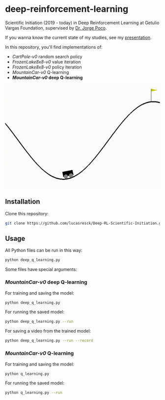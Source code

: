# deep-reinforcement-learning

Scientific Initiation (2019 - today) in Deep Reinforcement Learning at Getulio Vargas Foundation, supervised by [Dr. Jorge Poco](https://github.com/jpocom).

If you wanna know the current state of my studies, see my [presentation](https://github.com/lucasresck/deep-reinforcement-learning/blob/master/presentations/partial_presentation.pdf).

In this repository, you'll find implementations of:
- *CartPole-v0* random search policy
- *FrozenLake8x8-v0* value iteration
- *FrozenLake8x8-v0* policy iteration
- *MountainCar-v0* Q-learning
- ***MountainCar-v0* deep Q-learning**

![alt text](https://raw.githubusercontent.com/lucasresck/Deep-RL-Scientific-Initiation/master/images/mountaincar-v0.gif)

## Installation

Clone this repository:

```bash
git clone https://github.com/lucasresck/Deep-RL-Scientific-Initiation.git
```

## Usage

All Python files can be run in this way:

```bash
python deep_q_learning.py
```

Some files have special arguments:

### *MountainCar-v0* deep Q-learning

For training and saving the model:

```bash
python deep_q_learning.py
```

For running the saved model:

```bash
python deep_q_learning.py --run
```

For saving a video from the trained model:

```bash
python deep_q_learning.py --run --record
```

### *MountainCar-v0* Q-learning

For training and saving the model:

```bash
python q_learning.py
```

For running the saved model:

```bash
python q_learning.py --run
``` 
